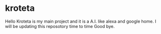 # kroteta
Hello
Kroteta is my main project and it is a A.I. like alexa and google home.
I will be updating this reposotory time to time Good bye.
